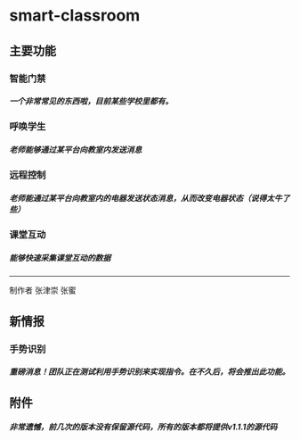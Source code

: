 # smart-classroom
## 主要功能
### 智能门禁
##### 一个非常常见的东西啦，目前某些学校里都有。
### 呼唤学生
##### 老师能够通过某平台向教室内发送消息
### 远程控制
##### 老师能通过某平台向教室内的电器发送状态消息，从而改变电器状态（说得太牛了些）
### 课堂互动
##### 能够快速采集课堂互动的数据
--------------------------------------
制作者 张津崇 张蜜


## 新情报
### 手势识别
##### 重磅消息！团队正在测试利用手势识别来实现指令。在不久后，将会推出此功能。

## 附件
##### 非常遗憾，前几次的版本没有保留源代码，所有的版本都将提供v1.1.1的源代码
